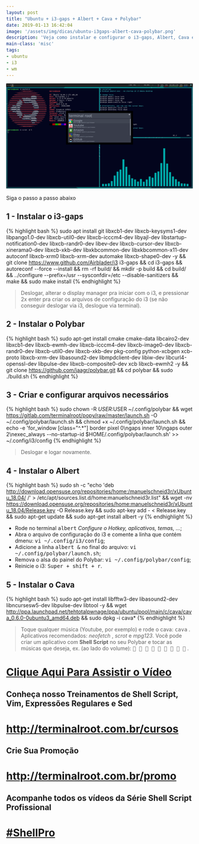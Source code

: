```yaml
---
layout: post
title: "Ubuntu + i3-gaps + Albert + Cava + Polybar"
date: 2019-01-13 16:42:04
image: '/assets/img/dicas/ubuntu-i3gaps-albert-cava-polybar.png'
description: 'Veja como instalar e configurar o i3-gaps, Albert, Cava e Polybar no Ubuntu 18.04'
main-class: 'misc'
tags:
- ubuntu
- i3
- wm
---
```


![Ubuntu + i3-gaps + Albert + Cava + Polybar](/assets/img/dicas/ubuntu-i3gaps-albert-cava-polybar.png "Ubuntu + i3-gaps + Albert + Cava + Polybar")

Siga o passo a passo abaixo

## 1 - Instalar o i3-gaps

{% highlight bash %}
sudo apt install git libxcb1-dev libxcb-keysyms1-dev libpango1.0-dev libxcb-util0-dev libxcb-icccm4-dev libyajl-dev libstartup-notification0-dev libxcb-randr0-dev libev-dev libxcb-cursor-dev libxcb-xinerama0-dev libxcb-xkb-dev libxkbcommon-dev libxkbcommon-x11-dev autoconf libxcb-xrm0 libxcb-xrm-dev automake libxcb-shape0-dev -y && git clone https://www.github.com/Airblader/i3 i3-gaps && cd i3-gaps && autoreconf --force --install && rm -rf build/ && mkdir -p build && cd build/ && ../configure --prefix=/usr --sysconfdir=/etc --disable-sanitizers && make && sudo make install
{% endhighlight %}

> Deslogar, alterar o display manager pra iniciar com o i3, e pressionar 2x enter pra criar os arquivos de configuração do i3 (se não conseguir deslogar via i3, deslogue via terminal).

## 2 - Instalar o Polybar

{% highlight bash %}
sudo apt-get install cmake cmake-data libcairo2-dev libxcb1-dev libxcb-ewmh-dev libxcb-icccm4-dev libxcb-image0-dev libxcb-randr0-dev libxcb-util0-dev libxcb-xkb-dev pkg-config python-xcbgen xcb-proto libxcb-xrm-dev libasound2-dev libmpdclient-dev libiw-dev libcurl4-openssl-dev libpulse-dev libxcb-composite0-dev xcb libxcb-ewmh2 -y && git clone https://github.com/jaagr/polybar.git && cd polybar && sudo ./build.sh
{% endhighlight %}

## 3 - Criar e configurar arquivos necessários

{% highlight bash %}
sudo chown -R $USER:$USER ~/.config/polybar && wget https://gitlab.com/terminalroot/popy/raw/master/launch.sh -O ~/.config/polybar/launch.sh && chmod +x ~/.config/polybar/launch.sh && echo -e 'for_window [class="^.*"] border pixel 0\ngaps inner 10\ngaps outer 2\nexec_always --no-startup-id $HOME/.config/polybar/launch.sh' >> ~/.config/i3/config
{% endhighlight %}

> Deslogar e logar novamente.

## 4 - Instalar o Albert

{% highlight bash %}
sudo sh -c "echo 'deb http://download.opensuse.org/repositories/home:/manuelschneid3r/xUbuntu_18.04/ /' > /etc/apt/sources.list.d/home:manuelschneid3r.list" && wget -nv https://download.opensuse.org/repositories/home:manuelschneid3r/xUbuntu_18.04/Release.key -O Release.key && sudo apt-key add - < Release.key && sudo apt-get update && sudo apt-get install albert -y
{% endhighlight %}

+ Rode no terminal <kbd>albert</kbd> *Configure o Hotkey, aplicativos, temas, ...*;
+ Abra o arquivo de configuração do i3 e comente a linha que contém dmenu: <kbd>vi ~/.config/i3/config</kbd>;
+ Adicione a linha <kbd>albert &</kbd> no final do arquivo: <kbd>vi ~/.config/polybar/launch.sh</kbd>;
+ Remova o alsa do painel do Polybar: <kbd>vi ~/.config/polybar/config</kbd>;
+ Reinicie o i3: <kbd>Super + shift + r</kbd>.

## 5 - Instalar o Cava

{% highlight bash %}
sudo apt-get install libfftw3-dev libasound2-dev libncursesw5-dev libpulse-dev libtool -y && wget http://ppa.launchpad.net/tehtotalpwnage/ppa/ubuntu/pool/main/c/cava/cava_0.6.0-0ubuntu3_amd64.deb && sudo dpkg -i cava*
{% endhighlight %}

> Toque qualquer música (Youtube, por exemplo) e rode o cava: <kbd>cava</kbd> . Aplicativos recomendados: *neofetch* , *scrot* e *mpg123*. Você pode criar um aplicativo com **Shell Script** no seu Polybar e tocar as músicas que deseja, ex. (ao lado do volume): <kbd>        </kbd> .

# [Clique Aqui Para Assistir o Vídeo](https://youtu.be/uJCgh3nIL84)
 
## Conheça nosso Treinamentos de Shell Script, Vim, Expressões Regulares e Sed
# <http://terminalroot.com.br/cursos>

## Crie Sua Promoção
# <http://terminalroot.com.br/promo>

## Acompanhe todos os vídeos da **Série Shell Script Profissional** 
# [#ShellPro](http://bit.ly/shell-pro-root)
